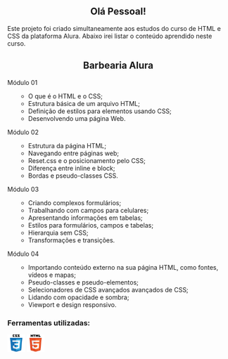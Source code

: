 <h2 align="center">Olá Pessoal!</h2>

Este projeto foi criado simultaneamente aos estudos do curso de HTML e CSS da plataforma Alura. Abaixo irei listar o conteúdo aprendido neste curso.

<h2 align="center">Barbearia Alura</h2>

Módulo 01
<ol>
  <ul>
    <li>O que é o HTML e o CSS;</li>
    <li>Estrutura básica de um arquivo HTML;</li>
    <li>Definição de estilos para elementos usando CSS;</li>
    <li>Desenvolvendo uma página Web.</li>
  </ul>
</ol>

Módulo 02
<ol>
  <ul>
    <li>Estrutura da página HTML;</li>
    <li>Navegando entre páginas web;</li>
    <li>Reset.css e o posicionamento pelo CSS;</li>
    <li>Diferença entre inline e block;</li>
    <li>Bordas e pseudo-classes CSS.</li>
  </ul>
</ol>

Módulo 03
<ol>
  <ul>
    <li>Criando complexos formulários;</li>
    <li>Trabalhando com campos para celulares;</li>
    <li>Apresentando informações em tabelas;</li>
    <li>Estilos para formulários, campos e tabelas;</li>
    <li>Hierarquia sem CSS;</li>
    <li>Transformações e transições.</li>
 </ul>
</ol>

Módulo 04
<ol>
  <ul>
    <li>Importando conteúdo externo na sua página HTML, como fontes, vídeos e mapas;</li>
    <li>Pseudo-classes e pseudo-elementos;</li>
    <li>Selecionadores de CSS avançados avançados de CSS;</li>
    <li>Lidando com opacidade e sombra;</li>
    <li>Viewport e design responsivo.</li>
  </ul>
</ol>

<h3>Ferramentas utilizadas:</h3>

<img src="https://raw.githubusercontent.com/devicons/devicon/master/icons/css3/css3-original-wordmark.svg" alt="css3" width="40" height="40"/> <img src="https://raw.githubusercontent.com/devicons/devicon/master/icons/html5/html5-original-wordmark.svg" alt="html5" width="40" height="40"/>
